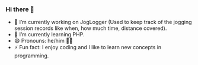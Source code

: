 ### Hi there 👋

- 🔭 I’m currently working on JogLogger (Used to keep track of the jogging session records like when, how much time, distance covered).
- 🌱 I’m currently learning PHP.
- 😄 Pronouns: he/him 🙋‍♂️
- ⚡ Fun fact: I enjoy coding and I like to learn new concepts in programming.



<!--
**TheHood02/thehood02** is a ✨ _special_ ✨ repository because its `README.md` (this file) appears on your GitHub profile.

Here are some ideas to get you started:

- 🔭 I’m currently working on ...
- 🌱 I’m currently learning ...
- 👯 I’m looking to collaborate on ...
- 🤔 I’m looking for help with ...
- 💬 Ask me about ...
- 📫 How to reach me: ...
- 😄 Pronouns: ...
- ⚡ Fun fact: ...
-->
